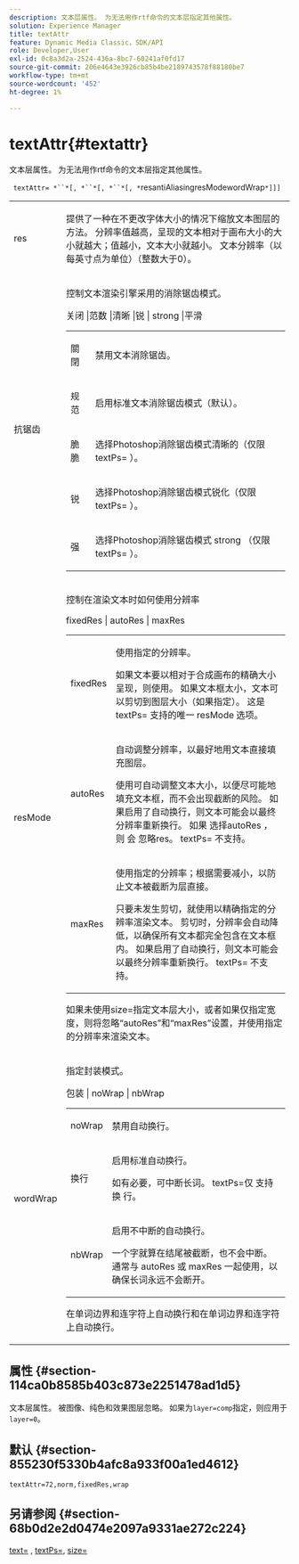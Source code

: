 ```yaml
---
description: 文本层属性。 为无法用作rtf命令的文本层指定其他属性。
solution: Experience Manager
title: textAttr
feature: Dynamic Media Classic，SDK/API
role: Developer,User
exl-id: 0c8a3d2a-2524-436a-8bc7-60241af0fd17
source-git-commit: 206e4643e3926cb85b4be2189743578f88180be7
workflow-type: tm+mt
source-wordcount: '452'
ht-degree: 1%

---
```


# textAttr{#textattr}

文本层属性。 为无法用作rtf命令的文本层指定其他属性。

` textAttr= *``*[, *``*[, *``*[, *`resantiAliasingresModewordWrap`*]]]`

<table id="simpletable_0072BF7DF52B4959A14EDEF60A6EBDEE"> 
 <tr class="strow"> 
  <td class="stentry"> <p> <span class="codeph"> <span class="varname"> res  </span> </span> </p> </td> 
  <td class="stentry"> <p>提供了一种在不更改字体大小的情况下缩放文本图层的方法。 分辨率值越高，呈现的文本相对于画布大小的大小就越大；值越小，文本大小就越小。 文本分辨率（以每英寸点为单位）（整数大于0）。 </p> </td> 
 </tr> 
 <tr class="strow"> 
  <td class="stentry"> <p> <span class="codeph"> <span class="varname"> 抗锯齿  </span> </span> </p> </td> 
  <td class="stentry"> <p>控制文本渲染引擎采用的消除锯齿模式。 </p> <p> <span class="codeph"> 关闭 |范数 |清晰 |锐 | strong |平滑  </span> </p> <p> 
    <table id="simpletable_AE2331118FCA4BC7877233E287CED6A4"> 
     <tr class="strow"> 
      <td class="stentry"> <p> <span class="codeph"> 關閉 </span> </p> </td> 
      <td class="stentry"> <p>禁用文本消除锯齿。 </p> </td> 
     </tr> 
     <tr class="strow"> 
      <td class="stentry"> <p> <span class="codeph"> 规范  </span> </p> </td> 
      <td class="stentry"> <p>启用标准文本消除锯齿模式（默认）。 </p> </td> 
     </tr> 
     <tr class="strow"> 
      <td class="stentry"> <p> <span class="codeph"> 脆脆  </span> </p> </td> 
      <td class="stentry"> <p>选择Photoshop消除锯齿模式<span class="codeph">清晰的</span>（仅限<span class="codeph"> textPs= </span>）。 </p> </td> 
     </tr> 
     <tr class="strow"> 
      <td class="stentry"> <p> <span class="codeph"> 锐  </span> </p> </td> 
      <td class="stentry"> <p>选择Photoshop消除锯齿模式<span class="codeph">锐化</span>（仅限<span class="codeph"> textPs= </span>）。 </p> </td> 
     </tr> 
     <tr class="strow"> 
      <td class="stentry"> <p> <span class="codeph"> 强 </span> </p> </td> 
      <td class="stentry"> <p>选择Photoshop消除锯齿模式<span class="codeph"> strong </span>（仅限<span class="codeph"> textPs= </span>）。 </p> </td> 
     </tr> 
    </table> </p> </td> 
 </tr> 
 <tr class="strow"> 
  <td class="stentry"> <p> <span class="codeph"> <span class="varname"> resMode </span> </span> </p> </td> 
  <td class="stentry"> <p>控制在渲染文本时如何使用分辨率 </p> <p> <span class="codeph"> fixedRes | autoRes | maxRes  </span> </p> <p> 
    <table id="simpletable_2CFC06DB37154C7C92614FDF7A818DB5"> 
     <tr class="strow"> 
      <td class="stentry"> <p> <span class="codeph"> fixedRes  </span> </p> </td> 
      <td class="stentry"> <p>使用指定的分辨率。 </p> <p>如果文本要以相对于合成画布的精确大小呈现，则使用。 如果文本框太小，文本可以剪切到图层大小（如果指定）。 这是<span class="codeph"> textPs= </span>支持的唯一<span class="varname"> resMode </span>选项。 </p> </td> 
     </tr> 
     <tr class="strow"> 
      <td class="stentry"> <p> <span class="codeph"> autoRes  </span> </p> </td> 
      <td class="stentry"> <p>自动调整分辨率，以最好地用文本直接填充图层。 </p> <p>使用可自动调整文本大小，以便尽可能地填充文本框，而不会出现截断的风险。 如果启用了自动换行，则文本可能会以最终分辨率重新换行。 <span class="varname"> 如果 </span> 选择autoRes ，则 <span class="codeph"> 会 </span> 忽略res。<span class="codeph"> textPs= </span>不支持。 </p> </td> 
     </tr> 
     <tr class="strow"> 
      <td class="stentry"> <p> <span class="codeph"> maxRes  </span> </p> </td> 
      <td class="stentry"> <p>使用指定的分辨率；根据需要减小，以防止文本被截断为层直接。 </p> <p>只要未发生剪切，就使用以精确指定的分辨率渲染文本。 剪切时，分辨率会自动降低，以确保所有文本都完全包含在文本框内。 如果启用了自动换行，则文本可能会以最终分辨率重新换行。 <span class="codeph"> textPs= </span>不支持。 </p> </td> 
     </tr> 
    </table> </p> <p>如果未使用size=指定文本层大小，或者如果仅指定宽度，则将忽略“autoRes”和“maxRes”设置，并使用指定的分辨率来渲染文本。 </p> </td> 
 </tr> 
 <tr class="strow"> 
  <td class="stentry"> <p> <span class="codeph"> <span class="varname"> wordWrap  </span> </span> </p> </td> 
  <td class="stentry"> <p>指定封装模式。 </p> <p> <span class="codeph"> 包装 | noWrap | nbWrap  </span> </p> <p> 
    <table id="simpletable_FF2510E029EC41E29BC30D9FC2923EA3"> 
     <tr class="strow"> 
      <td class="stentry"> <p> <span class="codeph"> noWrap  </span> </p> </td> 
      <td class="stentry"> <p>禁用自动换行。 </p> </td> 
     </tr> 
     <tr class="strow"> 
      <td class="stentry"> <p> <span class="codeph"> 换行 </span> </p> </td> 
      <td class="stentry"> <p>启用标准自动换行。 </p> <p>如有必要，可中断长词。 <span class="codeph"> textPs=仅 </span> 支持 <span class="codeph"> 换 </span>行。 </p> </td> 
     </tr> 
     <tr class="strow"> 
      <td class="stentry"> <p> <span class="codeph"> nbWrap  </span> </p> </td> 
      <td class="stentry"> <p>启用不中断的自动换行。 </p> <p>一个字就算在结尾被截断，也不会中断。 通常与<span class="codeph"> autoRes </span>或<span class="codeph"> maxRes </span>一起使用，以确保长词永远不会断开。 </p> </td> 
     </tr> 
    </table> </p> <p><span class="codeph">在单词边界和连字符上自动换行</span>和<span class="codeph">在单词边界和连字符上自动换行</span>。 </p> </td> 
 </tr> 
</table>

## 属性 {#section-114ca0b8585b403c873e2251478ad1d5}

文本层属性。 被图像、纯色和效果图层忽略。 如果为`layer=comp`指定，则应用于`layer=0`。

## 默认 {#section-855230f5330b4afc8a933f00a1ed4612}

`textAttr=72,norm,fixedRes,wrap`

## 另请参阅 {#section-68b0d2e2d0474e2097a9331ae272c224}

[text=](../../../../../is-api/http-ref/image-serving-api-ref/c-http-protocol-reference/c-command-reference/r-text.md#reference-84634052e48548539a1ef63cbe41f22f) ,  [textPs=](../../../../../is-api/http-ref/image-serving-api-ref/c-http-protocol-reference/c-command-reference/r-textps.md#reference-4209a2a6169f44278da2647cfb0cd767),  [size=](../../../../../is-api/http-ref/image-serving-api-ref/c-http-protocol-reference/c-data-types/r-size.md#reference-04d383f32c7b4003bed9978cb854747b)
